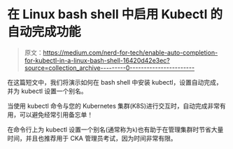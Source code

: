 # 在 Linux bash shell 中启用 Kubectl 的自动完成功能

> 原文：<https://medium.com/nerd-for-tech/enable-auto-completion-for-kubectl-in-a-linux-bash-shell-16420d42e3ec?source=collection_archive---------0----------------------->

在这篇短文中，我们将演示如何在 bash shell 中安装 kubectl，设置自动完成，并为 kubectl 设置一个别名。

当使用 kubectl 命令与您的 Kubernetes 集群(K8S)进行交互时，自动完成非常有用，可以避免经常引用备忘单！

在命令行上为 kubectl 设置一个别名(通常称为`k`)也有助于在管理集群时节省大量时间，并且也推荐用于 CKA 管理员考试，因为时间非常有限。